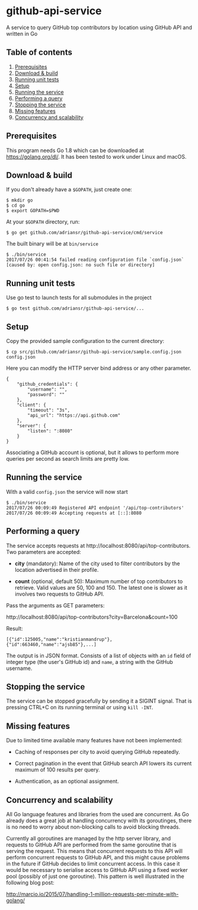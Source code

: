 # github-api-service
A service to query GitHub top contributors by location using GitHub API and
written in Go

## Table of contents
1. [Prerequisites](#prerequisites)
2. [Download & build](#download--build)
3. [Running unit tests](#running-unit-tests)
4. [Setup](#setup)
5. [Running the service](#running-the-service)
6. [Performing a query](#performing-a-query)
7. [Stopping the service](#stopping-the-service)
8. [Missing features](#missing-features)
9. [Concurrency and scalability](#concurrency-and-scalability)

## Prerequisites

This program needs Go 1.8 which can be downloaded at https://golang.org/dl/.
It has been tested to work under Linux and macOS.

## Download & build

If you don't already have a `$GOPATH`, just create one:

    $ mkdir go
    $ cd go
    $ export GOPATH=$PWD

At your `$GOPATH` directory, run:

    $ go get github.com/adriansr/github-api-service/cmd/service

The built binary will be at `bin/service`

    $ ./bin/service
    2017/07/26 00:41:54 failed reading configuration file `config.json` [caused by: open config.json: no such file or directory]

## Running unit tests

Use go test to launch tests for all submodules in the project

    $ go test github.com/adriansr/github-api-service/...

## Setup

Copy the provided sample configuration to the current directory:

    $ cp src/github.com/adriansr/github-api-service/sample.config.json config.json

Here you can modify the HTTP server bind address or any other parameter.

    {
        "github_credentials": {
            "username": "",
            "password": ""
        },
        "client": {
            "timeout": "3s",
            "api_url": "https://api.github.com"
        },
        "server": {
            "listen": ":8080"
        }
    }



Associating a GitHub account is optional, but it allows to perform more
queries per second as search limits are pretty low.

## Running the service

With a valid `config.json` the service will now start

    $ ./bin/service
    2017/07/26 00:09:49 Registered API endpoint '/api/top-contributors'
    2017/07/26 00:09:49 Accepting requests at [::]:8080

## Performing a query

The service accepts requests at http://localhost:8080/api/top-contributors.
Two parameters are accepted:

* **city** (mandatory): Name of the city used to filter contributors by the location
advertised in their profile.

* **count** (optional, default 50): Maximum number of top contributors to retrieve.
Valid values are 50, 100 and 150. The latest one is slower as it involves two
requests to GitHub API.

Pass the arguments as GET parameters:

http://localhost:8080/api/top-contributors?city=Barcelona&count=100

Result:

    [{"id":125005,"name":"kristianmandrup"},{"id":663460,"name":"ajsb85"},...]

The output is in JSON format. Consists of a list of objects with an `id` field of integer type (the user's GitHub id) and `name`, a string with the GitHub username.

## Stopping the service

The service can be stopped gracefully by sending it a SIGINT signal. That is
pressing CTRL+C on its running terminal or using `kill -INT`.

## Missing features

Due to limited time available many features have not been implemented:

* Caching of responses per city to avoid querying GitHub repeatedly.

* Correct pagination in the event that GitHub search API lowers its
current maximum of 100 results per query.

* Authentication, as an optional assignment.

## Concurrency and scalability

All Go language features and libraries from the used are concurrent. As Go
already does a great job at handling concurrency with its goroutinges, there
is no need to worry about non-blocking calls to avoid blocking threads.

Currently all goroutines are managed by the http server library, and requests
to GitHub API are performed from the same goroutine that is serving the request.
This means that concurrent requests to this API will perform concurrent requests
to GitHub API, and this might cause problems in the future if GitHub decides to
limit concurrent access. In this case it would be necessary to serialise access
to GitHub API using a fixed worker pool (possibly of just one goroutine). This
pattern is well illustrated in the following blog post:

http://marcio.io/2015/07/handling-1-million-requests-per-minute-with-golang/

